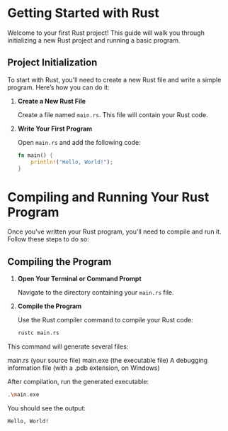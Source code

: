 # Getting Started with Rust

Welcome to your first Rust project! This guide will walk you through initializing a new Rust project and running a basic program.

## Project Initialization

To start with Rust, you'll need to create a new Rust file and write a simple program. Here’s how you can do it:

1. **Create a New Rust File**

   Create a file named `main.rs`. This file will contain your Rust code.

2. **Write Your First Program**

   Open `main.rs` and add the following code:

   ```rust
   fn main() {
       println!("Hello, World!");
   }
   
# Compiling and Running Your Rust Program

Once you've written your Rust program, you'll need to compile and run it. Follow these steps to do so:

## Compiling the Program

1. **Open Your Terminal or Command Prompt**

   Navigate to the directory containing your `main.rs` file.

2. **Compile the Program**

   Use the Rust compiler command to compile your Rust code:

   ```bash
   rustc main.rs

This command will generate several files:

main.rs (your source file)
main.exe (the executable file)
A debugging information file (with a .pdb extension, on Windows)


After compilation, run the generated executable:
   ```bash
   .\main.exe
   ```
You should see the output:
```bash
Hello, World!
